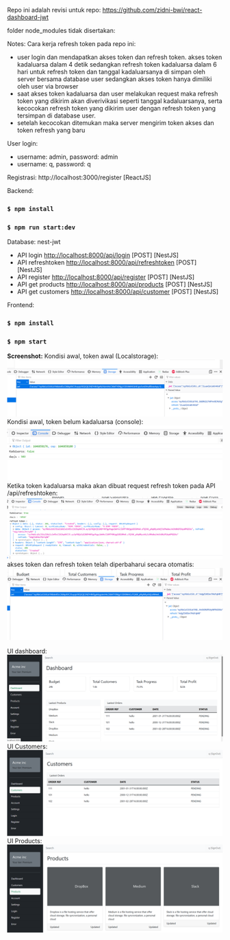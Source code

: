 Repo ini adalah revisi untuk repo: https://github.com/zidni-bwi/react-dashboard-jwt 

folder node_modules tidak disertakan:

Notes: Cara kerja refresh token pada repo ini:
- user login dan mendapatkan akses token dan refresh token.
akses token kadaluarsa dalam 4 detik sedangkan refresh token kadaluarsa dalam 6 hari
untuk refresh token dan tanggal kadaluarsanya di simpan oleh server bersama database user sedangkan akses token hanya dimiliki oleh user via browser
- saat akses token kadaluarsa dan user melakukan request maka refresh token yang dikirim akan diverivikasi seperti tanggal kadaluarsanya, serta kecocokan refresh token yang dikirim user dengan refresh token yang tersimpan di database user.
- setelah kecocokan ditemukan maka server mengirim token akses dan token refresh yang baru

User login:
- username: admin, password: admin
- username: q, password: q

Registrasi:
http://localhost:3000/register [ReactJS]

Backend:

### `$ npm install`
### `$ npm run start:dev`

Database: nest-jwt

- API login [http://localhost:8000/api/login](http://localhost:8000/api/login) [POST] [NestJS]
- API refreshtoken [http://localhost:8000/api/refreshtoken](http://localhost:8000/api/refreshtoken) [POST] [NestJS]
- API register [http://localhost:8000/api/register](http://localhost:8000/api/register) [POST] [NestJS]
- API get products [http://localhost:8000/api/products](http://localhost:8000/api/products) [POST] [NestJS]
- API get customers [http://localhost:8000/api/customer](http://localhost:8000/api/customers) [POST] [NestJS]

Frontend:

### `$ npm install`
### `$ npm start`

**Screenshot:**
Kondisi awal, token awal (Localstorage):
![alt tag](https://github.com/zidni-bwi/react-dashboard-nest-jwt/blob/main/sc21.png)
Kondisi awal, token belum kadaluarsa (console):
![alt tag](https://github.com/zidni-bwi/react-dashboard-nest-jwt/blob/main/sc22.png)
Ketika token kadaluarsa maka akan dibuat request refresh token pada API /api/refreshtoken:
![alt tag](https://github.com/zidni-bwi/react-dashboard-nest-jwt/blob/main/sc23.png)
akses token dan refresh token telah diperbaharui secara otomatis:
![alt tag](https://github.com/zidni-bwi/react-dashboard-nest-jwt/blob/main/sc24.png)

UI dashboard:
![alt tag](https://github.com/zidni-bwi/react-dashboard-nest-jwt/blob/main/scc01.png)
UI Customers:
![alt tag](https://github.com/zidni-bwi/react-dashboard-nest-jwt/blob/main/scc02.png)
UI Products:
![alt tag](https://github.com/zidni-bwi/react-dashboard-nest-jwt/blob/main/scc03.png)
